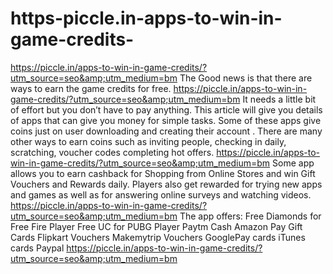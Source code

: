 # https-piccle.in-apps-to-win-in-game-credits-
https://piccle.in/apps-to-win-in-game-credits/?utm_source=seo&amp;utm_medium=bm The Good news is that there are ways to earn the game credits for free. https://piccle.in/apps-to-win-in-game-credits/?utm_source=seo&amp;utm_medium=bm It needs a little bit of effort but you don’t have to pay anything. This article will give you details of apps that can give you money for simple tasks. Some of these apps give coins just on user downloading and creating their account . There are many other ways to earn coins such as inviting people, checking in daily, scratching, voucher codes completing hot offers.  https://piccle.in/apps-to-win-in-game-credits/?utm_source=seo&amp;utm_medium=bm Some app allows you to earn cashback for Shopping from Online Stores and win Gift Vouchers and Rewards daily. Players also get rewarded for trying new apps and games as well as for answering online surveys and watching videos. https://piccle.in/apps-to-win-in-game-credits/?utm_source=seo&amp;utm_medium=bm The app offers:  Free Diamonds for Free Fire Player Free UC for PUBG Player Paytm Cash Amazon Pay Gift Cards Flipkart Vouchers Makemytrip Vouchers GooglePay cards iTunes cards Paypal  https://piccle.in/apps-to-win-in-game-credits/?utm_source=seo&amp;utm_medium=bm
